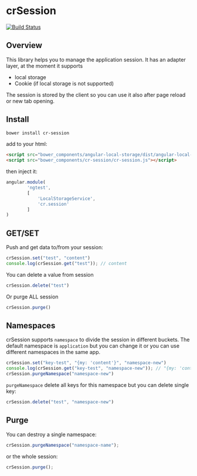 # crSession
[![Build Status](https://travis-ci.org/ngutils/cr-session.svg)](https://travis-ci.org/ngutils/cr-session)

## Overview

This library helps you to manage the application session. It has an adapter layer, at the moment it supports

* local storage
* Cookie (if local storage is not supported)

The session is stored by the client so you can use it also after page reload or new tab opening.

## Install
```bash
bower install cr-session
```

add to your html:

```html
<script src="bower_components/angular-local-storage/dist/angular-local-storage.js"></script>
<script src="bower_components/cr-session/cr-session.js"></script>
```
then inject it:

```javascript
angular.module(
        'ngtest',
        [
            'LocalStorageService',
            'cr.session'
        ]
)
```

## GET/SET

Push and get data to/from your session:

```javascript
crSession.set("test", "content")
console.log(crSession.get("test")); // content
```

You can delete a value from session
```javascript
crSession.delete("test")
```

Or purge ALL session
```javascript
crSession.purge()
```

## Namespaces

crSession supports `namespace` to divide the session in different buckets. The default namespace is `application` but you can change it or you can use different namespaces in the same app.

```javascript
crSession.set("key-test", "{my: 'content'}", "namespace-new")
console.log(crSession.get("key-test", "namespace-new")); // "{my: 'content'}"
crSession.purgeNamespace("namespace-new")
```

`purgeNamespace` delete all keys for this namespace but you can delete single key:
```javascript
crSession.delete("test", "namespace-new")
```

## Purge

You can destroy a single namespace:

```javascript
crSession.purgeNamespace("namespace-name");
```

or the whole session:

```javascript
crSession.purge();
```
